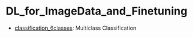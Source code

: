 # DL_for_ImageData_and_Finetuning

 - [classification_6classes](./classification_6classes): Multiclass Classification
